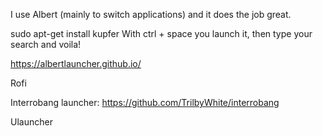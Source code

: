 

I use Albert (mainly to switch applications) and it does the job great.


sudo apt-get install kupfer
With ctrl + space you launch it, then type your search and voila!

https://albertlauncher.github.io/

Rofi

Interrobang launcher: https://github.com/TrilbyWhite/interrobang


Ulauncher
